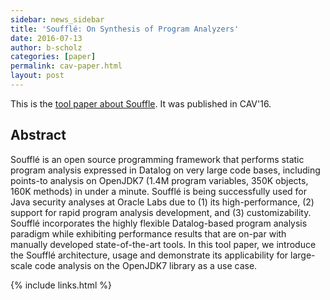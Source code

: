 ```yaml
---
sidebar: news_sidebar
title: 'Soufflé: On Synthesis of Program Analyzers'
date: 2016-07-13
author: b-scholz
categories: [paper]
permalink: cav-paper.html
layout: post
---
```

This is the [tool paper about Souffle](/pdf/cav16.pdf).  It was published in CAV'16.

## Abstract 
Soufflé is an open source programming framework that performs static program analysis expressed in Datalog on very large code bases, including points-to analysis on OpenJDK7 (1.4M program variables, 350K objects, 160K methods) in under a minute. Soufflé is being successfully used for Java security analyses at Oracle Labs due to (1) its high-performance, (2) support for rapid program analysis development, and (3) customizability. Soufflé incorporates the highly flexible Datalog-based program analysis paradigm while exhibiting performance results that are on-par with manually developed state-of-the-art tools. In this tool paper, we introduce the Soufflé architecture, usage and demonstrate its applicability for large-scale code analysis on the OpenJDK7 library as a use case.


{% include links.html %}

